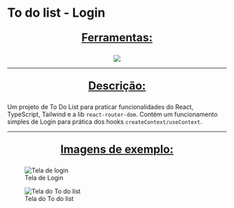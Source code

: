 # To do list - Login

<div align=center>
  <p style='font-size: 25px; text-decoration: underline; font-weight: bold'>Ferramentas:</p>
  <img src="https://skillicons.dev/icons?i=ts,react,tailwind" />
</div>

---

<p align="center" style='font-size: 25px; text-decoration: underline; font-weight: bold'>Descrição:</p>

Um projeto de To Do List para praticar funcionalidades do React, TypeScript, Tailwind e a lib `react-router-dom`. Contém um funcionamento simples de Login para prática dos hooks `createContext/useContext`.

---

<p align="center" style='font-size: 25px; text-decoration: underline; font-weight: bold'>Imagens de exemplo:</p>

<figure>
  <img src='https://github.com/Joao-Vtr-Oliveira/atividades-projetos/assets/114768964/ad544478-bab2-4d41-8b38-6c197124956b' alt='Tela de login'>
  <figcaption>Tela de Login</figcaption>
</figure>
<figure>
  <img src='https://github.com/Joao-Vtr-Oliveira/atividades-projetos/assets/114768964/dce2398e-fb2c-4d40-a41b-40b1cea80abe' alt='Tela do To do list'>
  <figcaption>Tela do To do list</figcaption>
</figure>

